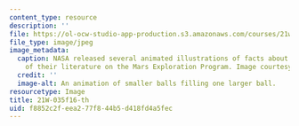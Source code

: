 ```yaml
---
content_type: resource
description: ''
file: https://ol-ocw-studio-app-production.s3.amazonaws.com/courses/21w-035-science-writing-and-new-media-communicating-science-to-the-public-fall-2016/f8852c2feea277f844b5d418fd4a5fec_21W-035f16-th.jpg
file_type: image/jpeg
image_metadata:
  caption: NASA released several animated illustrations of facts about Mars as part
    of their literature on the Mars Exploration Program. Image courtesy of [NASA](https://mars.nasa.gov/allaboutmars/facts/#?c=inspace&s=distance).
  credit: ''
  image-alt: An animation of smaller balls filling one larger ball.
resourcetype: Image
title: 21W-035f16-th
uid: f8852c2f-eea2-77f8-44b5-d418fd4a5fec
---
```

